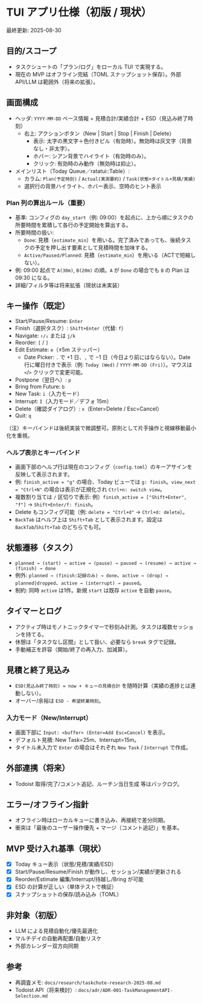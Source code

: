 # TUI アプリ仕様（初版 / 現状）

最終更新: 2025-08-30

## 目的/スコープ
- タスクシュートの「プラン/ログ」をローカル TUI で実現する。
- 現在の MVP はオフライン完結（TOML スナップショット保存）。外部 API/LLM は範囲外（将来の拡張）。

## 画面構成
- ヘッダ: `YYYY-MM-DD` ベース情報 + 見積合計/実績合計 + ESD（見込み終了時刻）
  - 右上: アクションボタン（New | Start | Stop | Finish | Delete）
    - 表示: 太字の黒文字＋色付きピル（有効時）。無効時は灰文字（背景なし・非太字）。
    - ホバー: シアン背景でハイライト（有効時のみ）。
    - クリック: 有効時のみ動作（無効時は抑止）。
- メインリスト（Today Queue／ratatui::Table）:
  - カラム: `Plan(予定時刻)` / `Actual(実測要約)` / `Task(状態+タイトル+見積/実績)`
  - 選択行の背景ハイライト、ホバー表示、空時のヒント表示

### Plan 列の算出ルール（重要）
- 基準: コンフィグの `day_start`（例: 09:00）を起点に、上から順にタスクの所要時間を累積して各行の予定開始を算出する。
- 所要時間の扱い:
  - `Done`: 見積（`estimate_min`）を用いる。完了済みであっても、後続タスクの予定を押し出す要素として見積時間を加味する。
  - `Active/Paused/Planned`: 見積（`estimate_min`）を用いる（ACTで短縮しない）。
- 例: 09:00 起点で `A(30m)`, `B(20m)` の順。`A` が `Done` の場合でも `B` の Plan は 09:30 になる。
- 詳細/フィルタ等は将来拡張（現状は未実装）

## キー操作（既定）
- Start/Pause/Resume: `Enter`
- Finish（選択タスク）: `Shift+Enter`（代替: `f`）
- Navigate: `↑/↓` または `j/k`
- Reorder: `[` / `]`
- Edit Estimate: `e`（±5m ステッパー）
  - Date Picker: `.` で +1 日、`,` で −1 日（今日より前にはならない）。Date 行に曜日付きで表示（例: `Today (Wed)` / `YYYY-MM-DD (Fri)`）。マウスは `<`/`>` クリックで変更可能。
- Postpone（翌日へ）: `p`
- Bring from Future: `b`
- New Task: `i`（入力モード）
- Interrupt: `I`（入力モード／デフォ 15m）
- Delete（確認ダイアログ）: `x`（Enter=Delete / Esc=Cancel）
- Quit: `q`

（注）キーバインドは後続実装で微調整可。原則として片手操作と視線移動最小化を重視。

### ヘルプ表示とキーバインド
- 画面下部のヘルプ行は現在のコンフィグ（`config.toml`）のキーアサインを反映して表示されます。
- 例: `finish_active = "g"` の場合、Today ビューでは `g: finish`。`view_next = "Ctrl+N"` の場合は表示が正規化され `Ctrl+n: switch view`。
- 複数割り当ては `/` 区切りで表示: 例）`finish_active = ["Shift+Enter", "f"]` → `Shift+Enter/f: finish`。
- Delete もコンフィグ可能（例: `delete = "Ctrl+d"` → `Ctrl+d: delete`）。
- `BackTab` はヘルプ上は `Shift+Tab` として表示されます。設定は `BackTab`/`Shift+Tab` のどちらでも可。

## 状態遷移（タスク）
- `planned → (start) → active → (pause) → paused → (resume) → active → (finish) → done`
- 例外: `planned → (finish:記録のみ) → done`、`active → (drop) → planned|dropped`、`active → (interrupt) → paused`。
- 制約: 同時 `active` は1件。新規 `start` は既存 `active` を自動 `pause`。

## タイマーとログ
- アクティブ時はモノトニックタイマーで秒刻み計測。タスクは複数セッションを持てる。
- 休憩は「タスクなし区間」として扱い、必要なら `break` タグで記録。
- 手動補正を許容（開始/終了の再入力、加減算）。

## 見積と終了見込み
- `ESD(見込み終了時刻) = now + キューの見積合計` を随時計算（実績の進捗とは連動しない）。
- オーバー/余裕は `ESD - 希望終業時刻`。

### 入力モード（New/Interrupt）
- 画面下部に `Input: <buffer> (Enter=Add Esc=Cancel)` を表示。
- デフォルト見積: New Task=25m、Interrupt=15m。
- タイトル未入力で `Enter` の場合はそれぞれ `New Task` / `Interrupt` で作成。

## 外部連携（将来）
- Todoist 取得/完了/コメント追記、ルーチン当日生成 等はバックログ。

## エラー/オフライン指針
- オフライン時はローカルキューに書き込み、再接続で差分同期。
- 衝突は「最後のユーザー操作優先 + マージ（コメント追記）」を基本。

## MVP 受け入れ基準（現状）
- [x] Today キュー表示（状態/見積/実績/ESD）
- [x] Start/Pause/Resume/Finish が動作し、セッション/実績が更新される
- [x] Reorder/Estimate 編集/Interrupt/持越し/Bring が可能
- [x] ESD の計算が正しい（単体テストで検証）
- [x] スナップショットの保存/読み込み（TOML）

## 非対象（初版）
- LLM による見積自動化/優先最適化
- マルチデイの自動再配置/自動リスケ
- 外部カレンダー双方向同期

## 参考
- 再調査メモ: `docs/research/taskchute-research-2025-08.md`
- Todoist API（将来検討）: `docs/adr/ADR-001-TaskManagementAPI-Selection.md`
